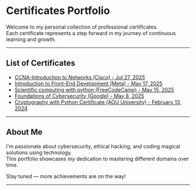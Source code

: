 # Certificates Portfolio

Welcome to my personal collection of professional certificates.  
Each certificate represents a step forward in my journey of continuous learning and growth.

---

## List of Certificates

- [CCNA-Introduction to Networks (Cisco) - Jul 27, 2025](./ccna-introduction-to-networks) 
- [Introduction to Front-End Development (Meta) - May 17, 2025](./Introduction-to-Front-End-Development-17May2025) 
- [Scientific computing with python (FreeCodeCamp) - May 15, 2025](./Scientific-Computing-With-Python-15May2025)
- [Foundations of Cybersecurity (Google) - May 8, 2025](./Foundations-of-Cybersecurity-8May2025/)
- [Cryptography with Python Certificate (AOU University) - February 13, 2024](./Cryptography-with-python-13Feb2024/)
  
---

## About Me

I'm passionate about cybersecurity, ethical hacking, and coding magical solutions using technology.  
This portfolio showcases my dedication to mastering different domains over time.

Stay tuned — more achievements are on the way!

---
